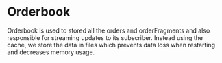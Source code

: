 # Orderbook

Orderbook is used to stored all the orders and orderFragments and also responsible for 
streaming updates to its subscriber. Instead using the cache, we store the data in files which 
prevents data loss when restarting and decreases memory usage.  

